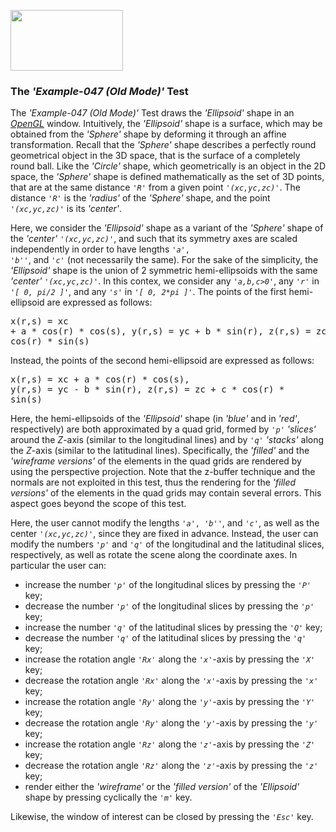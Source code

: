 <A href="http://www.opengl.org"><IMG src='https://www.khronos.org/assets/images/api_logos/opengl.png' border=0 width="180" height="97"></A>

<H3>The <i>'Example-047 (Old Mode)'</i> Test</H3>

The <i>'Example-047 (Old Mode)'</i> Test draws the <i>'Ellipsoid'</i> shape in an <A href="http://www.opengl.org"><i>OpenGL</i></A> window. Intuitively, the <i>'Ellipsoid'</i> shape is a surface, which may be obtained from the <i>'Sphere'</i> shape by deforming it through an affine transformation. Recall that the <i>'Sphere'</i> shape describes a perfectly round geometrical object in the 3D space, that is the surface of a completely round ball. Like the <i>'Circle'</i> shape, which geometrically is an object in the 2D space, the <i>'Sphere'</i> shape is defined mathematically as the set of 3D points, that are at the same distance <code><i>'R'</i></code> from a given point <code><i>'(xc,yc,zc)'</i></code>. The distance <code><i>'R'</i></code> is the <i>'radius'</i> of the <i>'Sphere'</i> shape, and the point <code><i>'(xc,yc,zc)'</i></code> is its <i>'center'</i></code>.<p>Here, we consider the <i>'Ellipsoid'</i> shape as a variant of the <i>'Sphere'</i> shape of the <i>'center'</i></code> <code><i>'(xc,yc,zc)'</i></code>, and such that its symmetry axes are scaled independently in order to have lengths <code><i>'a'</i>, <i>'b'</i>'</code>, and <code><i>'c'</i></code> (not necessarily the same). For the sake of the simplicity, the <i>'Ellipsoid'</i> shape is the union of 2 symmetric hemi-ellipsoids with the same <i>'center'</i></code> <code><i>'(xc,yc,zc)'</i></code>. In this contex, we consider any <code><i>'a,b,c>0'</i></code>, any <code><i>'r'</i></code> in <code><i>'[ 0, pi/2 ]'</i></code>, and any <code><i>'s'</i></code> in <code><i>'[ 0, 2*pi ]'</i></code>. The points of the first hemi-ellipsoid are expressed as follows:<p><pre>x(r,s) = xc + a * cos(r) * cos(s), y(r,s) = yc + b * sin(r), z(r,s) = zc + c * cos(r) * sin(s)</pre><p>Instead, the points of the second hemi-ellipsoid are expressed as follows:<p><pre>x(r,s) = xc + a * cos(r) * cos(s), y(r,s) = yc - b * sin(r), z(r,s) = zc + c * cos(r) * sin(s)</pre><p>Here, the hemi-ellipsoids of the <i>'Ellipsoid'</i> shape (in <i>'blue'</i> and in <i>'red'</i>, respectively) are both approximated by a quad grid, formed by <code><i>'p'</i></code> <i>'slices'</i> around the <i>Z</i>-axis (similar to the longitudinal lines) and by <code><i>'q'</i></code>  <i>'stacks'</i> along the <i>Z</i>-axis (similar to the latitudinal lines). Specifically, the <i>'filled'</i> and the <i>'wireframe versions'</i> of the elements in the quad grids are rendered by using the perspective projection. Note that the z-buffer technique and the normals are not exploited in this test, thus the rendering for the <i>'filled versions'</i> of the elements in the quad grids may contain several errors. This aspect goes beyond the scope of this test.<p>Here, the user cannot modify the lengths <code><i>'a'</i>, <i>'b'</i>'</code>, and <code><i>'c'</i></code>, as well as the center <code><i>'(xc,yc,zc)'</i></code>, since they are fixed in advance. Instead, the user can modify the numbers <code><i>'p'</i></code> and <code><i>'q'</i></code> of the longitudinal and the latitudinal slices, respectively, as well as rotate the scene along the coordinate axes. In particular the user can:<p><ul>
<li>increase the number <code><i>'p'</i></code> of the longitudinal slices by pressing the <code><i>'P'</i></code> key;</li>
<li>decrease the number <code><i>'p'</i></code> of the longitudinal slices by pressing the <code><i>'p'</i></code> key;</li>
<li>increase the number <code><i>'q'</i></code> of the latitudinal slices by pressing the <code><i>'Q'</i></code> key;</li>
<li>decrease the number <code><i>'q'</i></code> of the latitudinal slices by pressing the <code><i>'q'</i></code> key;</li>
<li>increase the rotation angle <code><i>'Rx'</i></code> along the <code><i>'x'</i></code>-axis by pressing the <code><i>'X'</i></code> key;</li>
<li>decrease the rotation angle <code><i>'Rx'</i></code> along the <code><i>'x'</i></code>-axis by pressing the <code><i>'x'</i></code> key;</li>
<li>increase the rotation angle <code><i>'Ry'</i></code> along the <code><i>'y'</i></code>-axis by pressing the <code><i>'Y'</i></code> key;</li>
<li>decrease the rotation angle <code><i>'Ry'</i></code> along the <code><i>'y'</i></code>-axis by pressing the <code><i>'y'</i></code> key;</li>
<li>increase the rotation angle <code><i>'Rz'</i></code> along the <code><i>'z'</i></code>-axis by pressing the <code><i>'Z'</i></code> key;</li>
<li>decrease the rotation angle <code><i>'Rz'</i></code> along the <code><i>'z'</i></code>-axis by pressing the <code><i>'z'</i></code> key;</li>
<li>render either the <i>'wireframe'</i> or the <i>'filled version'</i> of the <i>'Ellipsoid'</i> shape by pressing cyclically the <code><i>'m'</i></code> key.</li></ul><p>Likewise, the window of interest can be closed by pressing the <code><i>'Esc'</i></code> key.<p>